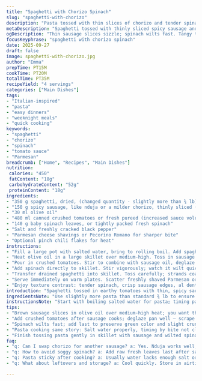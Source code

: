 ```yaml
---
title: "Spaghetti with Chorizo Spinach"
slug: "spaghetti-with-chorizo"
description: "Pasta tossed with thin slices of chorizo and tender spinach leaves. Cook until al dente, then combine with a tomato base for a subtly smoky, vibrant sauce. Parmesan shavings finish the dish with salty richness. A hint of chili flakes optional. Uses fresh baby spinach but frozen works if pressed dry. Olive oil acts as the flavor carrier, browning sausages for depth. A quick simmer avoids losing the fresh green color. Adaptable, no eggs, dairy-light option with shaved cheese on top."
metaDescription: "Spaghetti tossed with thinly sliced spicy sausage and quick-wilted spinach, coated lightly in a smoky tomato sauce, finished with salty Parmesan shavings."
ogDescription: "Thin sausage slices sizzle; spinach wilts fast. Tangy tomato sauce clings to strands. Finish with sharp shaved cheese. Simple timing crucial for balanced bites."
focusKeyphrase: "spaghetti with chorizo spinach"
date: 2025-09-27
draft: false
image: spaghetti-with-chorizo.jpg
author: "Emma"
prepTime: PT15M
cookTime: PT20M
totalTime: PT35M
recipeYield: "4 servings"
categories: ["Main Dishes"]
tags:
- "Italian-inspired"
- "pasta"
- "easy dinners"
- "weeknight meals"
- "quick cooking"
keywords:
- "spaghetti"
- "chorizo"
- "spinach"
- "tomato sauce"
- "Parmesan"
breadcrumb: ["Home", "Recipes", "Main Dishes"]
nutrition: 
 calories: "450"
 fatContent: "18g"
 carbohydrateContent: "52g"
 proteinContent: "18g"
ingredients:
- "350 g spaghetti, dried, (changed quantity - slightly more than ¾ lb)"
- "150 g spicy sausage, like nduja or a milder chorizo, thinly sliced (swapped chorizo for nduja variant)"
- "30 ml olive oil"
- "480 ml canned crushed tomatoes or fresh pureed (increased sauce volume slightly)"
- "140 g baby spinach leaves, or tightly packed fresh spinach"
- "Salt and freshly cracked black pepper"
- "Parmesan cheese shavings or Pecorino Romano for sharper bite"
- "Optional pinch chili flakes for heat"
instructions:
- "Fill a large pot with salted water, bring to rolling boil. Add spaghetti and stir occasionally to stop sticking. Watch for just shy of al dente, around 9-11 minutes depending on brand. Soft but with firm bite. Drain, reserving a little pasta water for sauce if needed."
- "Heat olive oil in a large skillet over medium-high. Toss in sausage slices; hear sizzling, smell rich fat releasing. Cook until golden edges, slightly crisp, about 5 minutes, stirring occasionally."
- "Pour in crushed tomatoes. Stir to combine with sausage oil, deglaze tasty browned bits off bottom. Bring to gentle boil then lower heat to simmer. Small bubbles, sauce thickened slightly but still juicy, around 5 minutes."
- "Add spinach directly to skillet. Stir vigorously; watch it wilt quickly - deep green fades to dark shiny leaves, tender not mushy. Should only take 1-2 minutes. Season with salt, pepper; test a leaf."
- "Transfer drained spaghetti into skillet. Toss carefully; strands coat evenly with sauce, sausage bits distributed. If dry, splash reserved pasta water to loosen. Heat through 1-2 minutes until all elements marry. No clumps."
- "Serve immediately on warm plates. Scatter freshly shaved Parmesan or Pecorino. A drizzle of olive oil if feeling indulgent. Optional chili flakes sprinkled for kick."
- "Enjoy texture contrast: tender spinach, crisp sausage edges, al dente pasta. Sauce rich but balanced acidity. Best eaten hot, any leftovers lose charm quickly."
introduction: "Spaghetti tossed in earthy tomatoes with thin, spicy sausage slices and fresh spinach. I’ve tried many variations—overcooking spinach kills the color and the vibrant bright bite. Undersized sausage bits melt but lack texture; too thick overwhelms. Balance lies in quick wilting leaves, sizzling sausage fat carrying flavor. The sauce should cling lightly not drown pasta. Parmesan or Pecorino adds salty, nutty crunch. No butter or cream, olive oil handles fine. Boil spaghetti carefully—no mush, no stick. If you like heat, a pinch of chili flakes lifts it but is optional. This dish, simple yet lively, rewards attention to timing and texture. More than spaghetti with sauce—coated strands, crunchy sausage edges, and wilted green freshness. A satisfying meal that works for busy nights or small dinner parties."
ingredientsNote: "Use slightly more pasta than standard ¾ lb to ensure enough strands to soak up the sauce. Sausage swap keeps it interesting; nduja adds spreadable spice and richness while chorizo remains classic. Fresh baby spinach preferred for tenderness and quick wilting; frozen needs squeezing dry to avoid watery sauce. Olive oil must be good quality—the flavor base. Sauce quantity increased for better coating without drowning pasta—too dry, dish feels clumpy; too wet, pasta loses texture. Parmesan can be replaced by Pecorino, sharper notes balance fatty sausage. Chili flakes optional but recommended if you’ve got them. Salt is crucial, but adjust depending on sausage saltiness. Don’t skip it. Reserve some pasta water before draining—if sauce thickens too much, it saves the day by loosening consistency gently. Key: ingredients should harmonize, simple, fresh, balanced."
instructionsNote: "Start with boiling salted water for pasta; timing pasta by feel beats clocks. Pasta should ‘bite’ just firm yet cooked through. Meanwhile, brown sausage in oil, hearing that satisfying sizzle—caramelization is flavor gold. Don’t overcrowd pan or sausage steams instead; stir gently but let it have contact with hot surface. Add tomatoes, bring up to mild simmer; bubbles break surface, sauce thickens naturally. Add spinach last. Stir quickly; spinach wilts in seconds, bright green fades to darker shiny hue—any longer and texture suffers. Toss pasta in pan to coat thoroughly; sauce clings better with correct moisture. If dry, splash some reserved cooking water rather than adding plain water. Finish with salty, umami-packed cheese shavings, never grated powder for texture contrast. Optional drizzle oil for shine, richness. Timing and sensory cues guide the process more than exact minutes. Smell sausage fat, see spinach change, taste salt balance constantly. Real cooking, no rush."
tips:
- "Brown sausage slices in olive oil over medium-high heat; you want that crisp golden edge, not mush. Listen for steady sizzling noise — fat rendering releases flavor. Don’t crowd pan or steam instead of brown. Keep stirring gently to prevent burning but let contact stay consistent. Oil carries richness; avoid cheap olive oil to keep sauce depth intact."
- "Add crushed tomatoes after sausage cooks; deglaze pan well — scrape those tasty browned bits off the bottom with your spoon. Small bubbles mean simmer just started. Sauce texture shifts here. Avoid full boil or sauce dries out and acidity sharpens. Adjust heat to maintain gentle simmer around 5 minutes for balanced body."
- "Spinach wilts fast; add last to preserve green color and slight crunch. Stir vigorously but quickly; deep green shifts to shiny dark leaves within 1-2 minutes. Overcook and leaves turn limp, dull, mushy. Frozen spinach requires pressing dry first, or sauce turns watery. Fresh preferred for texture contrast against firm pasta and crisp sausage."
- "Pasta cooking same story: Salt water properly, timing by bite not clock. For spaghetti, 9-11 minutes depending on brand. Should still have firm resistance when bitten - al dente means feel, slight chew, not soft mush or raw crunch. Reserve pasta water before draining. Splash into sauce if dry to loosen. Water starch helps sauce cling well without thinning out."
- "Finish tossing pasta gently in skillet with sausage and wilted spinach. Strands coat evenly if moisture balanced. Cheese shavings on top add salty crunch and umami. Avoid grated powder which melts into sauce and loses texture. Optional drizzle olive oil for shine and additional layer of flavor but use sparingly so it doesn’t grease plate."
faq:
- "q: Can I swap chorizo for another sausage? a: Yes. Nduja works well; spreadable and spicy. Mild Italian sausage okay if you want less heat. Avoid very lean sausages or dry texture. Fat content helps flavor and sauce richness."
- "q: How to avoid soggy spinach? a: Add raw fresh leaves last after sauce simmers. Stir fast, watch color shift green to dark shiny quickly. Remove promptly. If frozen, thaw and press out excess water hefty to keep sauce tight. No extra water means better texture."
- "q: Pasta sticky after cooking? a: Usually water lacks enough salt or pasta overcooked. Stir during boiling to avoid clumps. Drain promptly. Splash reserved pasta water back in sauce to smooth clumps if too thick. Don’t rinse pasta or you’ll lose starch needed for sauce."
- "q: What about leftovers and storage? a: Cool quickly. Store in airtight container, fridge up to 2 days best. Spinach softens overnight. Can reheat gently on stove adding drop olive oil or reserved water to loosen. Avoid microwave strong blasts, kills texture fast. Reheat only once."

---
```

